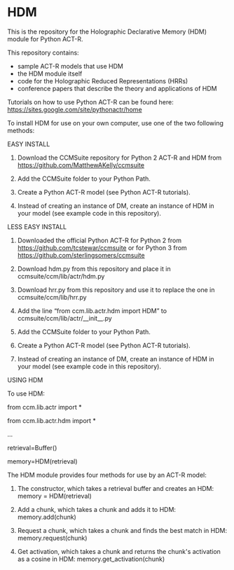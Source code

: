 # HDM

This is the repository for the Holographic Declarative Memory (HDM) module for Python ACT-R.

This repository contains:
- sample ACT-R models that use HDM
- the HDM module itself
- code for the Holographic Reduced Representations (HRRs)
- conference papers that describe the theory and applications of HDM

Tutorials on how to use Python ACT-R can be found here: https://sites.google.com/site/pythonactr/home

To install HDM for use on your own computer, use one of the two following methods:

EASY INSTALL

1. Download the CCMSuite repository for Python 2 ACT-R and HDM from https://github.com/MatthewAKelly/ccmsuite

2. Add the CCMSuite folder to your Python Path.

3. Create a Python ACT-R model (see Python ACT-R tutorials).

4. Instead of creating an instance of DM, create an instance of HDM in your model (see example code in this repository).

LESS EASY INSTALL

1. Downloaded the official Python ACT-R for Python 2 from https://github.com/tcstewar/ccmsuite or for Python 3 from https://github.com/sterlingsomers/ccmsuite

2. Download hdm.py from this repository and place it in ccmsuite/ccm/lib/actr/hdm.py

3. Download hrr.py from this repository and use it to replace the one in ccmsuite/ccm/lib/hrr.py

4. Add the line “from ccm.lib.actr.hdm import HDM” to ccmsuite/ccm/lib/actr/\_\_init\_\_.py

5. Add the CCMSuite folder to your Python Path.

6. Create a Python ACT-R model (see Python ACT-R tutorials).

7. Instead of creating an instance of DM, create an instance of HDM in your model (see example code in this repository).

USING HDM

To use HDM:

   from ccm.lib.actr import *

   from ccm.lib.actr.hdm import *

 ...

   retrieval=Buffer()

   memory=HDM(retrieval)

The HDM module provides four methods for use by an ACT-R model:

1. The constructor, which takes a retrieval buffer and creates an HDM:
memory = HDM(retrieval)

2. Add a chunk, which takes a chunk and adds it to HDM:
memory.add(chunk)

3. Request a chunk, which takes a chunk and finds the best match in HDM:
memory.request(chunk)

4. Get activation, which takes a chunk and returns the chunk's activation as a cosine in HDM:
memory.get_activation(chunk)